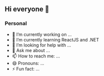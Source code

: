## Hi everyone 👋

### Personal
- 🔭 I’m currently working on ...
- 🌱 I’m currently learning ReactJS and .NET
- 🤔 I’m looking for help with ...
- 💬 Ask me about ...
- 📫 How to reach me: ...
- 😄 Pronouns: ...
- ⚡ Fun fact: ...

